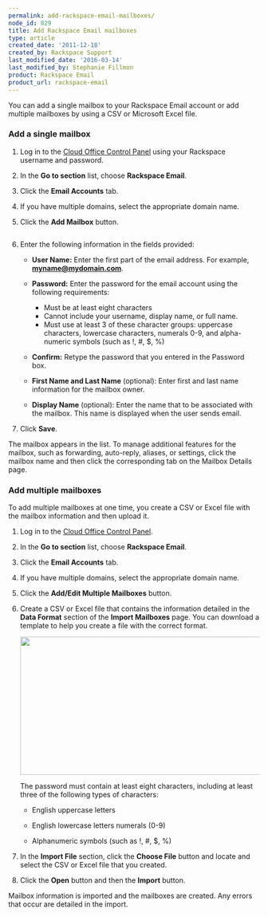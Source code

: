 ```yaml
---
permalink: add-rackspace-email-mailboxes/
node_id: 829
title: Add Rackspace Email mailboxes
type: article
created_date: '2011-12-18'
created_by: Rackspace Support
last_modified_date: '2016-03-14'
last_modified_by: Stephanie Fillmon
product: Rackspace Email
product_url: rackspace-email
---
```


You can add a single mailbox to your Rackspace Email account or add multiple mailboxes by using a CSV or Microsoft Excel file.

### Add a single mailbox

1.	Log in to the [Cloud Office Control Panel](https://cp.rackspace.com/Login.aspx?ReturnUrl=%2f "Cloud Office Control Panel") using your Rackspace username and password.

2.	In the **Go to section** list, choose **Rackspace Email**.

3.	Click the **Email Accounts** tab.

4.	If you have multiple domains, select the appropriate domain name.

5.	Click the **Add Mailbox** button.

    <img alt="" src="{% asset_path rackspace-email/add-rackspace-email-mailboxes/(E%26A)AddingAMailbox.png %}" />

6.	Enter the following information in the fields provided:

     * **User Name:** Enter the first part of the email address. For example, **myname@mydomain.com**.

     * **Password:** Enter the password for the email account using the following requirements:

	   - Must be at least eight characters
	   - Cannot include your username, display name, or full name.
	   - Must use at least 3 of these character groups: uppercase characters, lowercase characters, numerals 0-9, and alpha-numeric symbols (such as !, #, $, %)

	 * **Confirm:** Retype the password that you entered in the Password box.

	 * **First Name and Last Name** (optional): Enter first and last name information for the mailbox owner.

	 * **Display Name** (optional): Enter the name that to be associated with the mailbox. This name is displayed when the user sends email.

7.	Click **Save**.

The mailbox appears in the list. To manage additional features for the mailbox, such as forwarding, auto-reply, aliases, or settings, click the mailbox name and then click the corresponding tab on the Mailbox Details page.

### Add multiple mailboxes

To add multiple mailboxes at one time, you create a CSV or Excel file with the mailbox information and then upload it.

1.	Log in to the [Cloud Office Control Panel](https://cp.rackspace.com/Login.aspx?ReturnUrl=%2f "Cloud Office Control Panel").

2.	In the **Go to section** list, choose **Rackspace Email**.

3.	Click the **Email Accounts** tab.

4.	If you have multiple domains, select the appropriate domain name.

5.	Click the  **Add/Edit Multiple Mailboxes** button.

6.	Create a CSV or Excel file that contains the information detailed in the **Data Format** section of the **Import Mailboxes** page. You can download a template to help you create a file with the correct format.

    <img src="{% asset_path rackspace-email/add-rackspace-email-mailboxes/829-img1.png %}" width="581" height="277" alt=""  />

	The password must contain at least eight characters, including at least three of the following types of characters:

	- English uppercase letters

	- English lowercase letters numerals (0-9)

	- Alphanumeric symbols (such as !, #, $, %)

7.	In the **Import File** section, click the **Choose File** button and locate and select the CSV or Excel file that you created.

8.	Click the **Open** button and then the **Import** button.

Mailbox information is imported and the mailboxes are created. Any errors that occur are detailed in the import.
